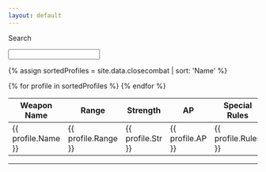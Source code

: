```yaml
---
layout: default
---
```


<label for="searchbox">Search</label>
<!--<input type="search" oninput="setTimeout(function(){liveSearch();},500);" id="searchbox" >-->
<input type="search" id="searchbox" >

{% assign sortedProfiles = site.data.closecombat | sort: 'Name' %}
<div class="card">
    <table style="width:100%">
        <thead>
            <tr class="header">
                <th>Weapon Name</th>
                <th>Range</th>
                <th>Strength</th>
                <th>AP</th>
                <th>Special Rules</th>
            </tr>
        </thead>
        <tbody>
        {% for profile in sortedProfiles %}
            <tr>
                <td>{{ profile.Name }}</td>
                <td class="stat">{{ profile.Range }}</td>
                <td class="stat">{{ profile.Str }}</td>
                <td class= "stat">{{ profile.AP }}</td>
                <td>{{ profile.Rules }}</td>
            </tr>
        {% endfor %}
        </tbody>
    </table>
    <hr>
</div>

